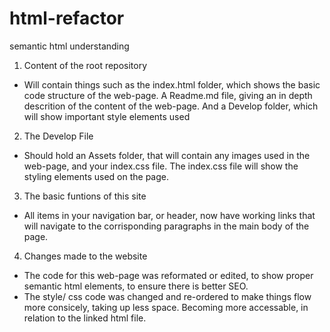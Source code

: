 # html-refactor
semantic html understanding
1. Content of the root repository
- Will contain things such as the index.html folder, which shows the basic code structure of the web-page. A Readme.md file, giving an in depth descrition of the content of the web-page. And a Develop folder, which will show important style elements used

2. The Develop File
- Should hold an Assets folder, that will contain any images used in the web-page, and your index.css file. The index.css file will show the styling elements used on the page.

3. The basic funtions of this site
- All items in your navigation bar, or header, now have working links that will navigate to the corrisponding paragraphs in the main body of the page.

4. Changes made to the website
- The code for this web-page was reformated or edited, to show proper semantic html elements, to ensure there is better SEO.
- The style/ css code was changed and re-ordered to make things flow more consicely, taking up less space. Becoming more accessable, in relation to the linked html file.
